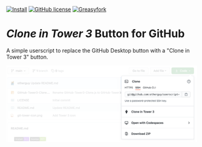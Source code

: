 [![Install](https://img.shields.io/badge/Install-0.1-blueviolet?style=flat-square)](https://github.com/otherguy/userscript-github-tower3/raw/main/GitHub-Tower3-Clone.user.js)
[![GitHub license](https://img.shields.io/github/license/otherguy/userscript-github-tower3?style=flat-square)](https://github.com/otherguy/userscript-github-tower3/blob/main/LICENSE)
[![Greasyfork](https://img.shields.io/badge/greasyfork-0.1-blue?style=flat-square)](https://greasyfork.org/en/scripts/418501-tower-3-clone-for-github)

# *Clone in Tower 3* Button for GitHub

A simple userscript to replace the GitHub Desktop button with a "Clone in Tower 3" button.

![Screenshot](screenshot.png)
